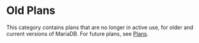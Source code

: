 
# Old Plans

This category contains plans that are no longer in active use, for older and current versions of MariaDB. For future plans, see [Plans](../README.md).

